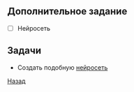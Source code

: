 ## Дополнительное задание
- [ ] Нейросеть

## Задачи
- Создать подобную [нейросеть](https://github.com/VadimRogo/StyleTransferGearWEB)

[Назад](https://github.com/Far4Ru/python_labs_2023)